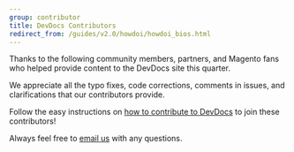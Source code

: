 ```yaml
---
group: contributor
title: DevDocs Contributors
redirect_from: /guides/v2.0/howdoi/howdoi_bios.html
---
```


Thanks to the following community members, partners, and Magento fans who helped provide content to the DevDocs site this quarter.

We appreciate all the typo fixes, code corrections, comments in issues, and clarifications that our contributors provide.

Follow the easy instructions on [how to contribute to DevDocs][0] to join these contributors!

Always feel free to [email us][1] with any questions.

<div class="devdocs-contributors"></div>


[0]: https://github.com/magento/devdocs/blob/master/.github/CONTRIBUTING.md
[1]: mailto:DL-Magento-Doc-Feedback@magento.com
